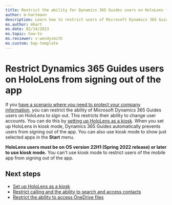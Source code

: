 ```yaml
---
title: Restrict the ability for Dynamics 365 Guides users on HoloLens from signing out of the app
author: m-hartmann
description: Learn how to restrict users of Microsoft Dynamics 365 Guides from signing out of the app. 
ms.author: mhart
ms.date: 02/14/2023
ms.topic: how-to
ms.reviewer: v-wendysmith
ms.custom: bap-template
---
```



<!-- Is there another way to identify the OS version than "Spring 2022" (line 20)? The spring season varies globally. -->


# Restrict Dynamics 365 Guides users on HoloLens from signing out of the app

If you [have a scenario where you need to protect your company information](restricted-mode-overview.md), you can restrict the ability of Microsoft Dynamics 365 Guides users on HoloLens to sign out. This restricts their ability to change user accounts. You can do this by [setting up HoloLens as a kiosk](/hololens/hololens-kiosk). When you set up HoloLens in kiosk mode, Dynamics 365 Guides automatically prevents users from signing out of the app. You can also use kiosk mode to show just selected apps in the **Start** menu.

**HoloLens users must be on OS version 22H1 (Spring 2022 release) or later to use kiosk mode.** You can't use kiosk mode to restrict users of the mobile app from signing out of the app.

## Next steps

- [Set up HoloLens as a kiosk](/hololens/hololens-kiosk)
- [Restrict calling and the ability to search and access contacts](restricted-mode-calling.md)
- [Restrict the ability to access OneDrive files](restricted-mode-files.md)
